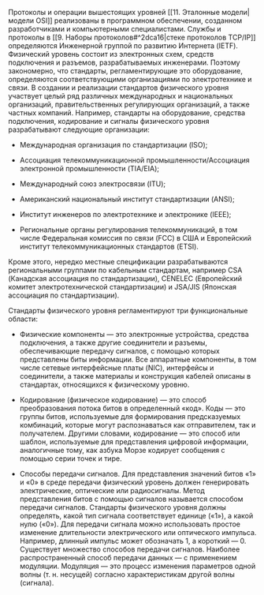 Протоколы и операции вышестоящих уровней [[11. Эталонные модели|модели OSI]] реализованы в программном обеспечении, созданном разработчиками и компьютерными специалистами. Службы и протоколы в [[9. Наборы протоколов#^2dca16|стеке протоколов TCP/IP]] определяются Инженерной группой по развитию Интернета (IETF). Физический уровень состоит из электронных схем, средств подключения и разъемов, разрабатываемых инженерами. Поэтому закономерно, что стандарты, регламентирующие это оборудование, определяются соответствующими организациями по электротехнике и связи. В создании и реализации стандартов физического уровня участвует целый ряд различных международных и национальных организаций, правительственных регулирующих организаций, а также частных компаний. Например, стандарты на оборудование, средства подключения, кодирование и сигналы физического уровня разрабатывают следующие организации:

- Международная организация по стандартизации (ISO);

- Ассоциация телекоммуникационной промышленности/Ассоциация электронной промышленности (TIA/EIA);

- Международный союз электросвязи (ITU);

- Американский национальный институт стандартизации (ANSI);

- Институт инженеров по электротехнике и электронике (IEEE);

- Региональные органы регулирования телекоммуникаций, в том числе Федеральная комиссия по связи (FCC) в США и Европейский институт телекоммуникационных стандартов (ETSI).

Кроме этого, нередко местные спецификации разрабатываются региональными группами по кабельным стандартам, например CSA (Канадская ассоциация по стандартизации), CENELEC (Европейский комитет электротехнической стандартизации) и JSA/JIS (Японская ассоциация по стандартизации).

Стандарты физического уровня регламентируют три функциональные области:

- Физические компоненты — это электронные устройства, средства подключения, а также другие соединители и разъемы, обеспечивающие передачу сигналов, с помощью которых представлены биты информации. Все аппаратные компоненты, в том числе сетевые интерфейсные платы (NIC), интерфейсы и соединители, а также материалы и конструкция кабелей описаны в стандартах, относящихся к физическому уровню.

- Кодирование (физическое кодирование) — это способ преобразования потока битов в определенный «код». Коды — это группы битов, используемые для формирования предсказуемых комбинаций, которые могут распознаваться как отправителем, так и получателем. Другими словами, кодирование — это способ или шаблон, используемые для представления цифровой информации, аналогичные тому, как азбука Морзе кодирует сообщения с помощью серии точек и тире.

- Способы передачи сигналов. Для представления значений битов «1» и «0» в среде передачи физический уровень должен генерировать электрические, оптические или радиосигналы. Метод представления битов с помощью сигналов называется способом передачи сигналов. Стандарты физического уровня должны определять, какой тип сигнала соответствует единице («1»), а какой нулю («0»). Для передачи сигнала можно использовать простое изменение длительности электрического или оптического импульса. Например, длинный импульс может обозначать 1, а короткий — 0. Существует множество способов передачи сигналов. Наиболее распространенный способ передачи данных — с применением модуляции. Модуляция — это процесс изменения параметров одной волны (т. н. несущей) согласно характеристикам другой волны (сигнала).
